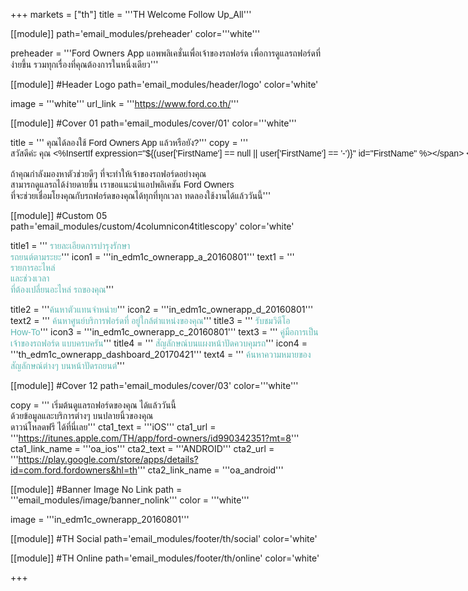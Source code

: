 +++
markets = ["th"]
title = '''TH Welcome Follow Up_All'''

[[module]]
path='email_modules/preheader'
color='''white'''

preheader = '''Ford Owners App แอพพลิเคชั่นเพื่อเจ้าของรถฟอร์ด เพื่อการดูแลรถฟอร์ดที่ง่ายขึ้น รวมทุกเรื่องที่คุณต้องการในหนึ่งเดียว'''

[[module]] #Header Logo
path='email_modules/header/logo'
color='white'

  image = '''white'''
  url_link = '''https://www.ford.co.th/'''

[[module]] #Cover 01
path='email_modules/cover/01'
color='''white'''
 
 title = '''<span style="font-family:Tahoma, Verdana, Sans-serif">
 <span style=" white-space:nowrap;">คุณได้ลองใช้</span> 
 <span style=" white-space:nowrap;">Ford Owners App</span>
 <span style=" white-space:nowrap;">แล้วหรือยัง?</span></span>'''
  copy = '''<span style="font-family:Tahoma, Verdana, Sans-serif">
  <span style=" white-space:nowrap;">สวัสดีค่ะ คุณ <%InsertIf expression="${(user['FirstName'] == null || user['FirstName'] == '-')}" id="FirstName" %></span>
  <span style=" white-space:nowrap;">ท่านลูกค้าฟอร์ด<%/InsertIf%> <%InsertElse%> <%${user['FirstName']}%> <%/InsertElse%></span>
  <br /><br />
  <span style=" white-space:nowrap;">ถ้าคุณกำลังมองหาตัวช่วยดีๆ</span> 
  <span style=" white-space:nowrap;">ที่จะทำให้เจ้าของรถฟอร์ดอย่างคุณ</span><br />
  <span style=" white-space:nowrap;">สามารถดูแลรถได้ง่ายดายขึ้น </span>
  <span style=" white-space:nowrap;">เราขอแนะนำแอปพลิเคชัน Ford Owners</span><br />
  <span style=" white-space:nowrap;">ที่จะช่วยเชื่อมโยงคุณ</span>กับ<span style=" white-space:nowrap;">รถฟอร์ดของคุณได้ทุกที่ทุกเวลา</span>
  <span style=" white-space:nowrap;">ทดลองใช้งานได้แล้ววันนี้</span></span>'''
  
[[module]] #Custom 05
path='email_modules/custom/4columnicon4titlescopy'
color='white'

title1 = '''<span style="font-family:Tahoma, Verdana, Sans-serif"><a href="https://youtu.be/3r79gbfZdO8" name="Decoder_1" style="color:#5CB8B2; text-decoration:none;" >
รายละเอียดการ<span style=" white-space:nowrap;">บำรุงรักษา</span><br />
<span style=" white-space:nowrap;">รถยนต์ตามระยะ</span></a></span>'''
  icon1 = '''in_edm1c_ownerapp_a_20160801'''
  text1 = '''<span style="font-family:Tahoma, Verdana, Sans-serif"><a href="https://youtu.be/3r79gbfZdO8" name="Decoder_2" style="color:#5CB8B2; text-decoration:none;" >
 <span style=" white-space:nowrap;">รายการอะไหล่</span>
 <br>และ<span style=" white-space:nowrap;">ช่วงเวลา</span>
 <br>ที่<span style=" white-space:nowrap;">ต้องเปลี่ยนอะไหล่</span>
 <span style=" white-space:nowrap;">รถของคุณ</span></a></span>'''

  title2 = '''<span style="font-family:Tahoma, Verdana, Sans-serif"><a href="https://youtu.be/eudIAyg1xp0" name="rsa_1" style="color:#5CB8B2; text-decoration:none;" >ค้นหา<span style=" white-space:nowrap;">ตัวแทนจำหน่าย</span></a></span>'''
  icon2 = '''in_edm1c_ownerapp_d_20160801'''
  text2 = '''<span style="font-family:Tahoma, Verdana, Sans-serif"><a href="https://youtu.be/eudIAyg1xp0" name="rsa_2" style="color:#5CB8B2; text-decoration:none;" >
  <span style=" white-space:nowrap;">ค้นหาศูนย์บริการฟอร์ด</span>ที่
  <span style=" white-space:nowrap;">อยู่ใกล้ตำ</span>แหน่ง<span style=" white-space:nowrap;">ของคุณ</span></a></span>'''
  title3 = '''<span style="font-family:Tahoma, Verdana, Sans-serif"><a href="https://youtu.be/7FlXKGWiHYY" name="how-to_video_1" style="color:#5CB8B2; text-decoration:none;" >
  <span style=" white-space:nowrap;">รับชมวิดีโอ</span>
  <span style=" white-space:nowrap;">How-To</span></a></span>'''
  icon3 = '''in_edm1c_ownerapp_c_20160801'''
  text3 = '''<span style="font-family:Tahoma, Verdana, Sans-serif"><a href="https://youtu.be/7FlXKGWiHYY" name="how-to_video_2" style="color:#5CB8B2; text-decoration:none;" >
  คู่มือการเป็น<span style=" white-space:nowrap;">เจ้าของรถฟอร์ด</span> 
  <span style=" white-space:nowrap;">แบบครบครัน</span></a></span>'''
  title4 = '''<span style="font-family:Tahoma, Verdana, Sans-serif"><a href="https://youtu.be/kA0M4weGse0" name="dealer_locater_video_1" style="color:#5CB8B2; text-decoration:none;" >
  <span style=" white-space:nowrap;">สัญลักษณ์</span>บนแผง<span style=" white-space:nowrap;">หน้าปัด</span>ควบคุมรถ</a></span>'''
  icon4 = '''th_edm1c_ownerapp_dashboard_20170421'''
  text4 = '''<span style="font-family:Tahoma, Verdana, Sans-serif"><a href="https://youtu.be/kA0M4weGse0" name="dealer_locater_video_2" style="color:#5CB8B2; text-decoration:none;" >
  <span style=" white-space:nowrap;">ค้นหาความหมาย</span>ของ<br>
  <span style=" white-space:nowrap;">สัญลักษณ์ต่างๆ</span>
  <span style=" white-space:nowrap;">บนหน้าปัดรถยนต์</span></a></span>'''

[[module]] #Cover 12
path='email_modules/cover/03'
color='''white'''

copy = '''<span style="font-family:Tahoma, Verdana, Sans-serif">
เริ่มต้นดูแล<span style=" white-space:nowrap;">รถฟอร์ดของคุณ</span>
<span style=" white-space:nowrap;">ได้แล้ววันนี้</span><br />
<span style=" white-space:nowrap;">ด้วยข้อมูล</span>และ<span style=" white-space:nowrap;">บริการต่างๆ</span>
<span style=" white-space:nowrap;">บนปลายนิ้วของคุณ</span><br />
<span style=" white-space:nowrap;">ดาวน์โหลดฟรี</span>
<span style=" white-space:nowrap;">ได้ที่นี่เลย</span></span>'''
  cta1_text = '''iOS'''
  cta1_url = '''https://itunes.apple.com/TH/app/ford-owners/id990342351?mt=8'''
  cta1_link_name = '''oa_ios'''
  cta2_text = '''ANDROID'''
  cta2_url = '''https://play.google.com/store/apps/details?id=com.ford.fordowners&hl=th'''
  cta2_link_name = '''oa_android'''

[[module]] #Banner Image No Link
path = '''email_modules/image/banner_nolink'''
color = '''white'''
  
  image = '''in_edm1c_ownerapp_20160801'''

[[module]] #TH Social
path='email_modules/footer/th/social'
color='white'

[[module]] #TH Online
path='email_modules/footer/th/online'
color='white'

+++